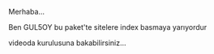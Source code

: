 Merhaba...

Ben GUL5OY bu paket'te sitelere index basmaya yarıyordur 

videoda kurulusuna bakabilirsiniz...
